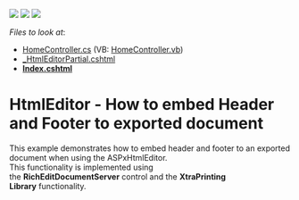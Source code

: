 <!-- default badges list -->
![](https://img.shields.io/endpoint?url=https://codecentral.devexpress.com/api/v1/VersionRange/128552314/14.1.5%2B)
[![](https://img.shields.io/badge/Open_in_DevExpress_Support_Center-FF7200?style=flat-square&logo=DevExpress&logoColor=white)](https://supportcenter.devexpress.com/ticket/details/T135639)
[![](https://img.shields.io/badge/📖_How_to_use_DevExpress_Examples-e9f6fc?style=flat-square)](https://docs.devexpress.com/GeneralInformation/403183)
<!-- default badges end -->
<!-- default file list -->
*Files to look at*:

* [HomeController.cs](./CS/Project/Controllers/HomeController.cs) (VB: [HomeController.vb](./VB/Project/Controllers/HomeController.vb))
* [_HtmlEditorPartial.cshtml](./CS/Project/Views/Home/_HtmlEditorPartial.cshtml)
* **[Index.cshtml](./CS/Project/Views/Home/Index.cshtml)**
<!-- default file list end -->
# HtmlEditor - How to embed Header and Footer to exported document


<p>This example demonstrates how to embed header and footer to an exported document when using the ASPxHtmlEditor.<br />This functionality is implemented using the <strong>RichEditDocumentServer</strong> control and the <strong>XtraPrinting Library</strong> functionality. </p>

<br/>



